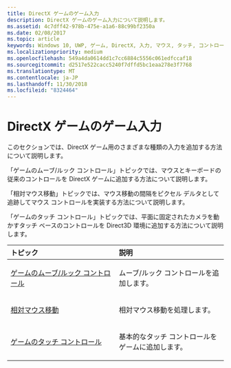 ```yaml
---
title: DirectX ゲームのゲーム入力
description: DirectX ゲームのゲーム入力について説明します。
ms.assetid: 4c7dff42-978b-475e-a1a6-88c99bf2350a
ms.date: 02/08/2017
ms.topic: article
keywords: Windows 10, UWP, ゲーム, DirectX, 入力, マウス, タッチ, コントロール
ms.localizationpriority: medium
ms.openlocfilehash: 549a4da0614dd1c7cc6884c5556c061edfccaf18
ms.sourcegitcommit: d2517e522cacc5240f7dffd5bc1eaa278e3f7768
ms.translationtype: MT
ms.contentlocale: ja-JP
ms.lasthandoff: 11/30/2018
ms.locfileid: "8324464"
---
```

# <a name="game-input-for-directx-games"></a>DirectX ゲームのゲーム入力

このセクションでは、DirectX ゲーム用のさまざまな種類の入力を追加する方法について説明します。

「ゲームのムーブ/ルック コントロール」トピックでは、マウスとキーボードの従来のコントロールを DirectX ゲームに追加する方法について説明します。

「相対マウス移動」トピックでは、マウス移動の間隔をピクセル デルタとして追跡してマウス コントロールを実装する方法について説明します。

「ゲームのタッチ コントロール」トピックでは、平面に固定されたカメラを動かすタッチ ベースのコントロールを Direct3D 環境に追加する方法について説明します。

<table>
<colgroup>
<col width="50%" />
<col width="50%" />
</colgroup>
<thead>
<tr class="header">
<th align="left">トピック</th>
<th align="left">説明</th>
</tr>
</thead>
<tbody>
<tr class="odd">
<td align="left"><p><a href="tutorial--adding-move-look-controls-to-your-directx-game.md">ゲームのムーブ/ルック コントロール</a></p></td>
<td align="left"><p>ムーブ/ルック コントロールを追加します。</p></td>
</tr>
<tr class="even">
<td align="left"><p><a href="relative-mouse-movement.md">相対マウス移動</a></p></td>
<td align="left"><p>相対マウス移動を処理します。</p></td>
</tr>
<tr class="odd">
<td align="left"><p><a href="tutorial--adding-touch-controls-to-your-directx-game.md">ゲームのタッチ コントロール</a></p></td>
<td align="left"><p>基本的なタッチ コントロールをゲームに追加します。</p></td>
</tr>
</tbody>
</table>